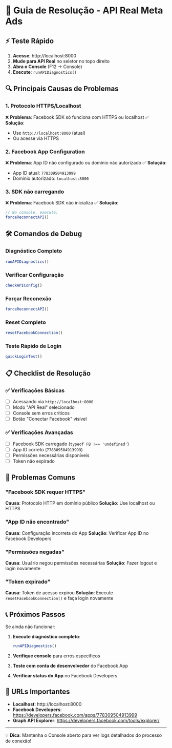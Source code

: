 # 🔧 Guia de Resolução - API Real Meta Ads

## ⚡ Teste Rápido

1. **Acesse**: http://localhost:8000
2. **Mude para API Real** no seletor no topo direito
3. **Abra o Console** (F12 → Console)
4. **Execute**: `runAPIDiagnostics()`

## 🔍 Principais Causas de Problemas

### 1. **Protocolo HTTPS/Localhost**
❌ **Problema**: Facebook SDK só funciona com HTTPS ou localhost
✅ **Solução**: 
- Use `http://localhost:8000` (atual)
- Ou acesse via HTTPS

### 2. **Facebook App Configuration**
❌ **Problema**: App ID não configurado ou domínio não autorizado
✅ **Solução**:
- App ID atual: `778309504913999`
- Domínio autorizado: `localhost:8000`

### 3. **SDK não carregando**
❌ **Problema**: Facebook SDK não inicializa
✅ **Solução**:
```javascript
// No console, execute:
forceReconnectAPI()
```

## 🛠️ Comandos de Debug

### Diagnóstico Completo
```javascript
runAPIDiagnostics()
```

### Verificar Configuração
```javascript
checkAPIConfig()
```

### Forçar Reconexão
```javascript
forceReconnectAPI()
```

### Reset Completo
```javascript
resetFacebookConnection()
```

### Teste Rápido de Login
```javascript
quickLoginTest()
```

## 📋 Checklist de Resolução

### ✅ Verificações Básicas
- [ ] Acessando via `http://localhost:8000`
- [ ] Modo "API Real" selecionado
- [ ] Console sem erros críticos
- [ ] Botão "Conectar Facebook" visível

### ✅ Verificações Avançadas
- [ ] Facebook SDK carregado (`typeof FB !== 'undefined'`)
- [ ] App ID correto (`778309504913999`)
- [ ] Permissões necessárias disponíveis
- [ ] Token não expirado

## 🚨 Problemas Comuns

### "Facebook SDK requer HTTPS"
**Causa**: Protocolo HTTP em domínio público
**Solução**: Use localhost ou HTTPS

### "App ID não encontrado"
**Causa**: Configuração incorreta do App
**Solução**: Verificar App ID no Facebook Developers

### "Permissões negadas"
**Causa**: Usuário negou permissões necessárias
**Solução**: Fazer logout e login novamente

### "Token expirado"
**Causa**: Token de acesso expirou
**Solução**: Execute `resetFacebookConnection()` e faça login novamente

## 📞 Próximos Passos

Se ainda não funcionar:

1. **Execute diagnóstico completo**:
   ```javascript
   runAPIDiagnostics()
   ```

2. **Verifique console** para erros específicos

3. **Teste com conta de desenvolvedor** do Facebook App

4. **Verificar status do App** no Facebook Developers

## 🎯 URLs Importantes

- **Localhost**: http://localhost:8000
- **Facebook Developers**: https://developers.facebook.com/apps/778309504913999
- **Graph API Explorer**: https://developers.facebook.com/tools/explorer/

---

💡 **Dica**: Mantenha o Console aberto para ver logs detalhados do processo de conexão!